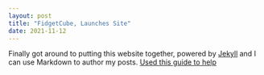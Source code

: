 ```yaml
---
layout: post
title: "FidgetCube, Launches Site"
date: 2021-11-12
---
```


Finally got around to putting this website together, powered by [Jekyll](http://jekyllrb.com) and I can use Markdown to author my posts. 
<a href="http://jmcglone.com/guides/github-pages/">Used this guide to help</a>
